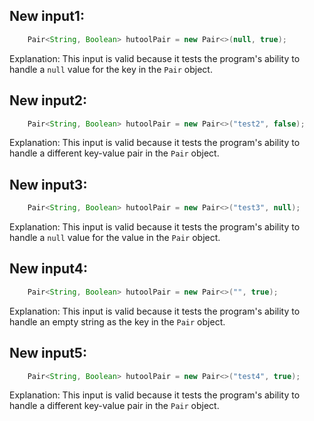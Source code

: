 ## New input1:
```java
    Pair<String, Boolean> hutoolPair = new Pair<>(null, true);
```
Explanation: This input is valid because it tests the program's ability to handle a `null` value for the key in the `Pair` object.

## New input2:
```java
    Pair<String, Boolean> hutoolPair = new Pair<>("test2", false);
```
Explanation: This input is valid because it tests the program's ability to handle a different key-value pair in the `Pair` object.

## New input3:
```java
    Pair<String, Boolean> hutoolPair = new Pair<>("test3", null);
```
Explanation: This input is valid because it tests the program's ability to handle a `null` value for the value in the `Pair` object.

## New input4:
```java
    Pair<String, Boolean> hutoolPair = new Pair<>("", true);
```
Explanation: This input is valid because it tests the program's ability to handle an empty string as the key in the `Pair` object.

## New input5:
```java
    Pair<String, Boolean> hutoolPair = new Pair<>("test4", true);
```
Explanation: This input is valid because it tests the program's ability to handle a different key-value pair in the `Pair` object.